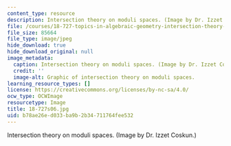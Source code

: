 ```yaml
---
content_type: resource
description: Intersection theory on moduli spaces. (Image by Dr. Izzet Coskun.)
file: /courses/18-727-topics-in-algebraic-geometry-intersection-theory-on-moduli-spaces-spring-2006/b78ae26ed033ba9b2b34711764fee532_18-727s06.jpg
file_size: 85664
file_type: image/jpeg
hide_download: true
hide_download_original: null
image_metadata:
  caption: Intersection theory on moduli spaces. (Image by Dr. Izzet Coskun.)
  credit: ''
  image-alt: Graphic of intersection theory on moduli spaces.
learning_resource_types: []
license: https://creativecommons.org/licenses/by-nc-sa/4.0/
ocw_type: OCWImage
resourcetype: Image
title: 18-727s06.jpg
uid: b78ae26e-d033-ba9b-2b34-711764fee532
---
```

Intersection theory on moduli spaces. (Image by Dr. Izzet Coskun.)